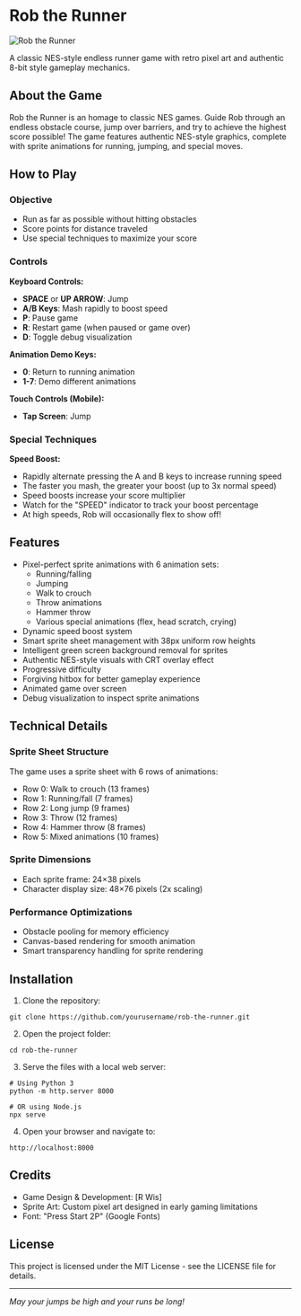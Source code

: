# Rob the Runner

![Rob the Runner](assets/screenshot.png)

A classic NES-style endless runner game with retro pixel art and authentic 8-bit style gameplay mechanics.

## About the Game

Rob the Runner is an homage to classic NES games. Guide Rob through an endless obstacle course, jump over barriers, and try to achieve the highest score possible! The game features authentic NES-style graphics, complete with sprite animations for running, jumping, and special moves.

## How to Play

### Objective
- Run as far as possible without hitting obstacles
- Score points for distance traveled
- Use special techniques to maximize your score

### Controls

**Keyboard Controls:**
- **SPACE** or **UP ARROW**: Jump
- **A/B Keys**: Mash rapidly to boost speed
- **P**: Pause game
- **R**: Restart game (when paused or game over)
- **D**: Toggle debug visualization

**Animation Demo Keys:**
- **0**: Return to running animation
- **1-7**: Demo different animations

**Touch Controls (Mobile):**
- **Tap Screen**: Jump

### Special Techniques

**Speed Boost:**
- Rapidly alternate pressing the A and B keys to increase running speed
- The faster you mash, the greater your boost (up to 3x normal speed)
- Speed boosts increase your score multiplier
- Watch for the "SPEED" indicator to track your boost percentage
- At high speeds, Rob will occasionally flex to show off!

## Features

- Pixel-perfect sprite animations with 6 animation sets:
  - Running/falling
  - Jumping
  - Walk to crouch
  - Throw animations
  - Hammer throw
  - Various special animations (flex, head scratch, crying)
- Dynamic speed boost system
- Smart sprite sheet management with 38px uniform row heights
- Intelligent green screen background removal for sprites
- Authentic NES-style visuals with CRT overlay effect
- Progressive difficulty
- Forgiving hitbox for better gameplay experience
- Animated game over screen
- Debug visualization to inspect sprite animations

## Technical Details

### Sprite Sheet Structure
The game uses a sprite sheet with 6 rows of animations:
- Row 0: Walk to crouch (13 frames)
- Row 1: Running/fall (7 frames)
- Row 2: Long jump (9 frames)
- Row 3: Throw (12 frames)
- Row 4: Hammer throw (8 frames)
- Row 5: Mixed animations (10 frames)

### Sprite Dimensions
- Each sprite frame: 24×38 pixels
- Character display size: 48×76 pixels (2x scaling)

### Performance Optimizations
- Obstacle pooling for memory efficiency
- Canvas-based rendering for smooth animation
- Smart transparency handling for sprite rendering

## Installation

1. Clone the repository:
```
git clone https://github.com/yourusername/rob-the-runner.git
```

2. Open the project folder:
```
cd rob-the-runner
```

3. Serve the files with a local web server:
```
# Using Python 3
python -m http.server 8000

# OR using Node.js
npx serve
```

4. Open your browser and navigate to:
```
http://localhost:8000
```

## Credits

- Game Design & Development: [R Wis]
- Sprite Art: Custom pixel art designed in early gaming limitations
- Font: "Press Start 2P" (Google Fonts)

## License

This project is licensed under the MIT License - see the LICENSE file for details.

---

*May your jumps be high and your runs be long!* 